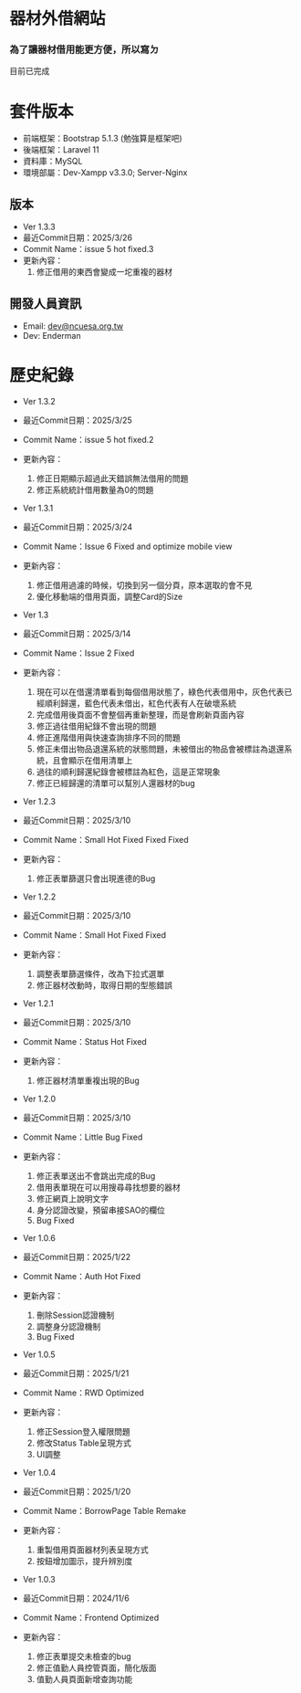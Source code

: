# 器材外借網站

### 為了讓器材借用能更方便，所以寫ㄉ

目前已完成

# 套件版本
- 前端框架：Bootstrap 5.1.3 (勉強算是框架吧)
- 後端框架：Laravel 11
- 資料庫：MySQL
- 環境部屬：Dev-Xampp v3.3.0; Server-Nginx

## 版本
- Ver 1.3.3
- 最近Commit日期：2025/3/26
- Commit Name：issue 5 hot fixed.3
- 更新內容：
    1. 修正借用的東西會變成一坨重複的器材

## 開發人員資訊
- Email:  dev@ncuesa.org.tw
- Dev:    Enderman

# 歷史紀錄
- Ver 1.3.2
- 最近Commit日期：2025/3/25
- Commit Name：issue 5 hot fixed.2
- 更新內容：
    1. 修正日期顯示超過此天錯誤無法借用的問題
    2. 修正系統統計借用數量為0的問題

- Ver 1.3.1
- 最近Commit日期：2025/3/24
- Commit Name：Issue 6 Fixed and optimize mobile view
- 更新內容：
    1. 修正借用過濾的時候，切換到另一個分頁，原本選取的會不見
    2. 優化移動端的借用頁面，調整Card的Size
       
- Ver 1.3
- 最近Commit日期：2025/3/14
- Commit Name：Issue 2 Fixed
- 更新內容：
    1. 現在可以在借還清單看到每個借用狀態了，綠色代表借用中，灰色代表已經順利歸還，藍色代表未借出，紅色代表有人在破壞系統
    2. 完成借用後頁面不會整個再重新整理，而是會刷新頁面內容
    3. 修正過往借用紀錄不會出現的問題
    4. 修正進階借用與快速查詢排序不同的問題
    5. 修正未借出物品退還系統的狀態問題，未被借出的物品會被標註為退還系統，且會顯示在借用清單上
    6. 過往的順利歸還紀錄會被標註為紅色，這是正常現象
    7. 修正已經歸還的清單可以幫別人還器材的bug
       
- Ver 1.2.3
- 最近Commit日期：2025/3/10
- Commit Name：Small Hot Fixed Fixed Fixed
- 更新內容：
    1. 修正表單篩選只會出現進德的Bug
       
- Ver 1.2.2
- 最近Commit日期：2025/3/10
- Commit Name：Small Hot Fixed Fixed 
- 更新內容：
    1. 調整表單篩選條件，改為下拉式選單
    2. 修正器材改動時，取得日期的型態錯誤

- Ver 1.2.1
- 最近Commit日期：2025/3/10
- Commit Name：Status Hot Fixed
- 更新內容：
    1. 修正器材清單重複出現的Bug
       
- Ver 1.2.0
- 最近Commit日期：2025/3/10
- Commit Name：Little Bug Fixed
- 更新內容：
    1. 修正表單送出不會跳出完成的Bug
    2. 借用表單現在可以用搜尋尋找想要的器材
    3. 修正網頁上說明文字
    5. 身分認證改變，預留串接SAO的欄位
    6. Bug Fixed
       
- Ver 1.0.6
- 最近Commit日期：2025/1/22
- Commit Name：Auth Hot Fixed
- 更新內容：
    1. 刪除Session認證機制
    2. 調整身分認證機制
    3. Bug Fixed

- Ver 1.0.5
- 最近Commit日期：2025/1/21
- Commit Name：RWD Optimized
- 更新內容：
    1. 修正Session登入權限問題
    2. 修改Status Table呈現方式
    3. UI調整
       
- Ver 1.0.4
- 最近Commit日期：2025/1/20
- Commit Name：BorrowPage Table Remake
- 更新內容：
    1. 重製借用頁面器材列表呈現方式
    2. 按鈕增加圖示，提升辨別度
       
- Ver 1.0.3
- 最近Commit日期：2024/11/6
- Commit Name：Frontend Optimized
- 更新內容：
    1. 修正表單提交未檢查的bug
    2. 修正值勤人員控管頁面，簡化版面
    3. 值勤人員頁面新增查詢功能 
